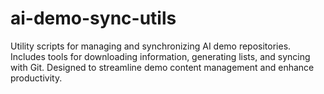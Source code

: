 # ai-demo-sync-utils
Utility scripts for managing and synchronizing AI demo repositories. Includes tools for downloading information, generating lists, and syncing with Git. Designed to streamline demo content management and enhance productivity.

